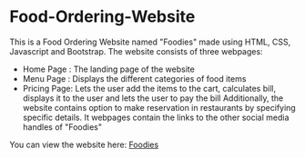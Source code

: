 # Food-Ordering-Website

This is a Food Ordering Website named "Foodies" made using HTML, CSS, Javascript and Bootstrap.
The website consists of three webpages:

- Home Page : The landing page of the website
- Menu Page : Displays the different categories of food items
- Pricing Page: Lets the user add the items to the cart, calculates bill, displays it to the user and lets the user to pay the bill
Additionally, the website contains option to make reservation in restaurants by specifying specific details. It webpages contain the links to the other social media handles of "Foodies"

You can view the website here: [Foodies](https://meghna2080.github.io/Food-Ordering-Website/index.html)
